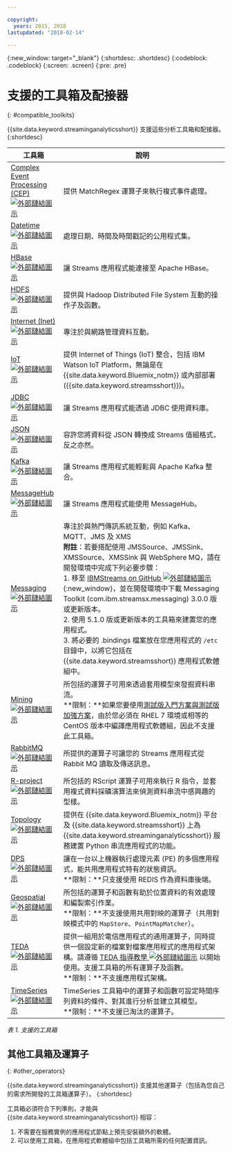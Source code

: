 ```yaml
---

copyright:
  years: 2015, 2018
lastupdated: "2018-02-14"

---
```


<!-- Attribute definitions -->
{:new_window: target="_blank"}
{:shortdesc: .shortdesc}
{:codeblock: .codeblock}
{:screen: .screen}
{:pre: .pre}

# 支援的工具箱及配接器
{: #compatible_toolkits}

{{site.data.keyword.streaminganalyticsshort}} 支援這些分析工具箱和配接器。
{:shortdesc}

| 工具箱| 說明|
| --------------------------------| --------------------------|
| [Complex Event Processing (CEP) ![外部鏈結圖示](../../icons/launch-glyph.svg "外部鏈結圖示")](https://ibm.co/2zOwODa)    |	提供 MatchRegex 運算子來執行複式事件處理。|
| [Datetime ![外部鏈結圖示](../../icons/launch-glyph.svg "外部鏈結圖示")](https://ibmstreams.github.io/streamsx.datetime/)	|	處理日期、時間及時間戳記的公用程式集。|
| [HBase![外部鏈結圖示](../../icons/launch-glyph.svg "外部鏈結圖示")](http://ibmstreams.github.io/streamsx.hbase/)        | 讓 Streams 應用程式能連接至 Apache HBase。|
| [HDFS ![外部鏈結圖示](../../icons/launch-glyph.svg "外部鏈結圖示")](http://ibmstreams.github.io/streamsx.hdfs/)          | 提供與 Hadoop Distributed File System 互動的操作子及函數。|
| [Internet (Inet) ![外部鏈結圖示](../../icons/launch-glyph.svg "外部鏈結圖示")](http://ibmstreams.github.io/streamsx.inet)|  專注於與網路管理資料互動。|
| [IoT ![外部鏈結圖示](../../icons/launch-glyph.svg "外部鏈結圖示")](http://ibmstreams.github.io/streamsx.iot/)            | 提供 Internet of Things (IoT) 整合，包括 IBM Watson IoT Platform，無論是在 {{site.data.keyword.Bluemix_notm}} 或內部部署 ({{site.data.keyword.streamsshort}})。|
| [JDBC ![外部鏈結圖示](../../icons/launch-glyph.svg "外部鏈結圖示")](http://ibmstreams.github.io/streamsx.jdbc/)          | 讓 Streams 應用程式能透過 JDBC 使用資料庫。|
| [JSON ![外部鏈結圖示](../../icons/launch-glyph.svg "外部鏈結圖示")](http://ibmstreams.github.io/streamsx.json/)          | 容許您將資料從 JSON 轉換成 Streams 值組格式，反之亦然。|
| [Kafka ![外部鏈結圖示](../../icons/launch-glyph.svg "外部鏈結圖示")](https://ibmstreams.github.io/streamsx.kafka/)       | 讓 Streams 應用程式能輕鬆與 Apache Kafka 整合。|
| [MessageHub ![外部鏈結圖示](../../icons/launch-glyph.svg "外部鏈結圖示")](https://ibmstreams.github.io/streamsx.messagehub/) | 讓 Streams 應用程式能使用 MessageHub。|
| [Messaging ![外部鏈結圖示](../../icons/launch-glyph.svg "外部鏈結圖示")](https://ibmstreams.github.io/streamsx.messaging/)   |  	專注於與熱門傳訊系統互動，例如 Kafka、MQTT、JMS 及 XMS	<br>**附註**：若要搭配使用 JMSSource、JMSSink、XMSSource、XMSSink 與 WebSphere MQ，請在開發環境中完成下列必要步驟：<br>1. 移至 [IBMStreams on GitHub ![外部鏈結圖示](../../icons/launch-glyph.svg "外部鏈結圖示")](https://github.com/IBMStreams){:new_window}，並在開發環境中下載 Messaging Toolkit (com.ibm.streamsx.messaging) 3.0.0 版或更新版本。<br>2. 使用 5.1.0 版或更新版本的工具箱來建置您的應用程式。<br>3. 將必要的 .bindings 檔案放在您應用程式的 `/etc` 目錄中，以將它包括在 {{site.data.keyword.streamsshort}} 應用程式軟體組中。|
| [Mining ![外部鏈結圖示](../../icons/launch-glyph.svg "外部鏈結圖示")](https://ibm.co/2y3i5au)              	   	            |  所包括的運算子可用來透過套用模型來發掘資料串流。<br> **限制：**如果您要使用[測試版入門方案與測試版加強方案](/docs/services/StreamingAnalytics/beta_plans.html)，由於您必須在 RHEL 7 環境或相等的 CentOS 版本中編譯應用程式軟體組，因此不支援此工具箱。|
| [RabbitMQ ![外部鏈結圖示](../../icons/launch-glyph.svg "外部鏈結圖示")](https://ibmstreams.github.io/streamsx.rabbitmq/)     |  所提供的運算子可讓您的 Streams 應用程式從 Rabbit MQ 讀取及傳送訊息。|
| [R-project ![外部鏈結圖示](../../icons/launch-glyph.svg "外部鏈結圖示")](https://ibm.co/2h7D9lu)          	   	              |   所包括的 RScript 運算子可用來執行 R 指令，並套用複式資料採礦演算法來偵測資料串流中感興趣的型樣。|
| [Topology ![外部鏈結圖示](../../icons/launch-glyph.svg "外部鏈結圖示")](http://ibmstreams.github.io/streamsx.topology/)      |  提供在 {{site.data.keyword.Bluemix_notm}} 平台及 {{site.data.keyword.streamsshort}} 上為 {{site.data.keyword.streaminganalyticsshort}} 服務建置 Python 串流應用程式的功能。|
| [DPS ![外部鏈結圖示](../../icons/launch-glyph.svg "外部鏈結圖示")](http://ibmstreams.github.io/streamsx.dps/) |	 讓在一台以上機器執行處理元素 (PE) 的多個應用程式，能共用應用程式特有的狀態資訊。<br>**限制：**只支援使用 REDIS 作為資料庫後端。| 	 	 	
| [Geospatial ![外部鏈結圖示](../../icons/launch-glyph.svg "外部鏈結圖示")](https://ibm.co/2h9x0VR) 	     |	所包括的運算子和函數有助於位置資料的有效處理和編製索引作業。<br>**限制：**不支援使用共用對映的運算子（共用對映模式中的 `MapStore`、`PointMapMatcher`）。|
| [TEDA ![外部鏈結圖示](../../icons/launch-glyph.svg "外部鏈結圖示")](https://ibm.co/2z9DS00)	   | 	提供一組用於電信應用程式的通用運算子，同時提供一個設定新的檔案對檔案應用程式的應用程式架構。請遵循 [TEDA 指導教學 ![外部鏈結圖示](../../icons/launch-glyph.svg "外部鏈結圖示")](http://ibmstreams.github.io/streamsx.tutorial.teda/) 以開始使用。支援工具箱的所有運算子及函數。<br>**限制：**不支援應用程式架構。|
| [TimeSeries ![外部鏈結圖示](../../icons/launch-glyph.svg "外部鏈結圖示")](https://ibm.co/2zEPILZ)	 	  | TimeSeries 工具箱中的運算子和函數可設定時間序列資料的條件、對其進行分析並建立其模型。<br>**限制：**不支援已淘汰的運算子。|

*表 1. 支援的工具箱*

## 其他工具箱及運算子
{: #other_operators}

{{site.data.keyword.streaminganalyticsshort}} 支援其他運算子（包括為您自己的需求所開發的工具箱運算子）。
{:shortdesc}

工具箱必須符合下列準則，才能與 {{site.data.keyword.streaminganalyticsshort}} 相容：

1. 不需要在服務實例的應用程式節點上預先安裝額外的軟體。
2. 可以使用工具箱，在應用程式軟體組中包括工具箱所需的任何配置資訊。
